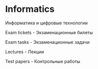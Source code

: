 # Informatics
Информатика и цифровые технологии

Exam tickets - Экзаменационные билеты

Exam tasks - Экзаменационные задачи

Lectures - Лекции

Test papers - Контрольные работы